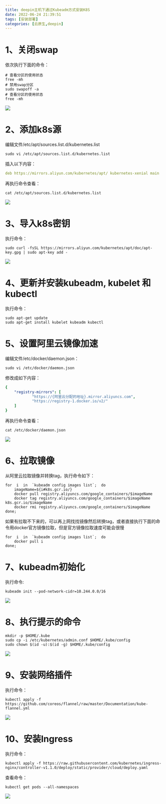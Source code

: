 ```yaml
---
title: deepin主机下通过Kubeadm方式安装K8S
date: 2022-06-24 21:39:51
tags: [安装部署]
categories: [云原生,deepin]
---
```


# 1、关闭swap

依次执行下面的命令：

```shell
# 查看分区的使用状态
free -mh
# 禁用swap分区
sudo swapoff -a
# 查看分区的使用状态
free -mh
```

![](https://huangge1199-1303833695.cos.ap-beijing.myqcloud.com/images/inK8sByKubeadmByDeepin/2022-06-24-21-45-13-image.png)

# 2、添加k8s源

编辑文件/etc/apt/sources.list.d/kubernetes.list

```shell
sudo vi /etc/apt/sources.list.d/kubernetes.list
```

插入以下内容：

```yaml
deb https://mirrors.aliyun.com/kubernetes/apt/ kubernetes-xenial main
```

再执行命令查看：

```shell
cat /etc/apt/sources.list.d/kubernetes.list
```

![](https://huangge1199-1303833695.cos.ap-beijing.myqcloud.com/images/inK8sByKubeadmByDeepin/2022-06-24-22-10-06-image.png)

# 3、导入k8s密钥

执行命令：

```shell
sudo curl -fsSL https://mirrors.aliyun.com/kubernetes/apt/doc/apt-key.gpg | sudo apt-key add -
```

![](https://huangge1199-1303833695.cos.ap-beijing.myqcloud.com/images/inK8sByKubeadmByDeepin/2022-06-24-22-16-25-image.png)

# 4、更新并安装kubeadm, kubelet 和 kubectl

执行命令：

```shell
sudo apt-get update
sudo apt-get install kubelet kubeadm kubectl
```

# 5、设置阿里云镜像加速

编辑文件/etc/docker/daemon.json：

```shell
sudo vi /etc/docker/daemon.json
```

修改成如下内容：

```yaml
{
    "registry-mirrors": [
            "https://{阿里云分配的地址}.mirror.aliyuncs.com",
            "https://registry-1.docker.io/v2/"
    ]
}
```

再执行命令查看：

```shell
cat /etc/docker/daemon.json
```

![](https://huangge1199-1303833695.cos.ap-beijing.myqcloud.com/images/inK8sByKubeadmByDeepin/2022-06-24-22-49-46-image.png)

# 6、拉取镜像

从阿里云拉取镜像并转换tag，执行命令如下：

```shell
for  i  in  `kubeadm config images list`;  do
    imageName=${i#k8s.gcr.io/}
    docker pull registry.aliyuncs.com/google_containers/$imageName
    docker tag registry.aliyuncs.com/google_containers/$imageName k8s.gcr.io/$imageName
    docker rmi registry.aliyuncs.com/google_containers/$imageName
done;
```

如果有拉取不下来的，可以再上网找找镜像然后转换tag，或者直接执行下面的命令用docker官方镜像拉取，但是官方镜像拉取速度可能会很慢

```shell
for  i  in  `kubeadm config images list`;  do
    docker pull i
done;
```

# 7、kubeadm初始化

执行命令:

```shell
kubeadm init --pod-network-cidr=10.244.0.0/16
```

![](https://huangge1199-1303833695.cos.ap-beijing.myqcloud.com/images/inK8sByKubeadmByDeepin/2022-06-24-23-00-07-image.png)

# 8、执行提示的命令

```shell
mkdir -p $HOME/.kube
sudo cp -i /etc/kubernetes/admin.conf $HOME/.kube/config
sudo chown $(id -u):$(id -g) $HOME/.kube/config
```

![](https://huangge1199-1303833695.cos.ap-beijing.myqcloud.com/images/inK8sByKubeadmByDeepin/2022-06-24-23-02-42-image.png)

# 9、安装网络插件

执行命令：

```shell
kubectl apply -f https://github.com/coreos/flannel/raw/master/Documentation/kube-flannel.yml
```

![](https://huangge1199-1303833695.cos.ap-beijing.myqcloud.com/images/inK8sByKubeadmByDeepin/2022-06-24-23-05-02-image.png)

# 10、安装Ingress

执行命令：

```shell
kubectl apply -f https://raw.githubusercontent.com/kubernetes/ingress-nginx/controller-v1.1.0/deploy/static/provider/cloud/deploy.yaml
```

查看命令：

```shell
kubectl get pods --all-namespaces
```

![](https://huangge1199-1303833695.cos.ap-beijing.myqcloud.com/images/inK8sByKubeadmByDeepin/2022-06-24-23-41-18-image.png)
